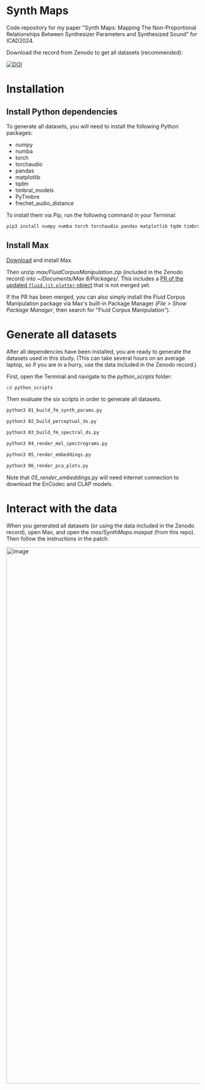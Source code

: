 # Synth Maps
Code repository for my paper "Synth Maps: Mapping The Non-Proportional Relationships Between Synthesizer Parameters and Synthesized Sound" for ICAD2024.

Download the record from Zenodo to get all datasets (recommended):

[![DOI](https://zenodo.org/badge/doi/10.5281/zenodo.11237788.svg)](http://dx.doi.org/10.5281/zenodo.11237788)

# Installation

## Install Python dependencies
To generate all datasets, you will need to install the following Python packages:
- numpy
- numba
- torch
- torchaudio
- pandas
- matplotlib
- tqdm
- timbral_models
- PyTimbre
- frechet_audio_distance

To install them via Pip, run the following command in your Terminal:

```bash
pip3 install numpy numba torch torchaudio pandas matplotlib tqdm timbral_models PyTimbre frechet_audio_distance
```

## Install Max
[Download](https://cycling74.com/downloads) and install Max. 

Then unzip *max/FluidCorpusManipulation.zip* (included in the Zenodo record) into *~/Documents/Max 8/Packages/*. This includes a [PR of the updated `fluid.jit.plotter` object](https://github.com/flucoma/flucoma-max/pull/417) that is not merged yet.

If the PR has been merged, you can also simply install the Fluid Corpus Manipulation package via Max's built-in Package Manager (*File > Show Package Manager*, then search for "Fluid Corpus Manipulation").

# Generate all datasets

After all dependencies have been installed, you are ready to generate the datasets used in this study. 
(This can take several hours on an average laptop, so if you are in a hurry, use the data included in the Zenodo record.)

First, open the Terminal and navigate to the *python_scripts* folder:
```bash
cd python_scripts
```

Then evaluate the six scripts in order to generate all datasets.

```bash
python3 01_build_fm_synth_params.py
```
```bash
python3 02_build_perceptual_ds.py
```
```bash
python3 03_build_fm_spectral_ds.py
```
```bash
python3 04_render_mel_spectrograms.py
```
```bash
python3 05_render_embeddings.py
```
```bash
python3 06_render_pca_plots.py
```

Note that *05_render_embeddings.py* will need internet connection to download the EnCodec and CLAP models.

# Interact with the data

When you generated all datasets (or using the data included in the Zenodo record), open Max, and open the *max/SynthMaps.maxpat* (from this repo). Then follow the instructions in the patch.

<img width="1402" alt="image" src="https://github.com/balintlaczko/synthmaps_icad2024/assets/45127463/698a0e2e-5396-4a65-851a-50b880e9c943">

